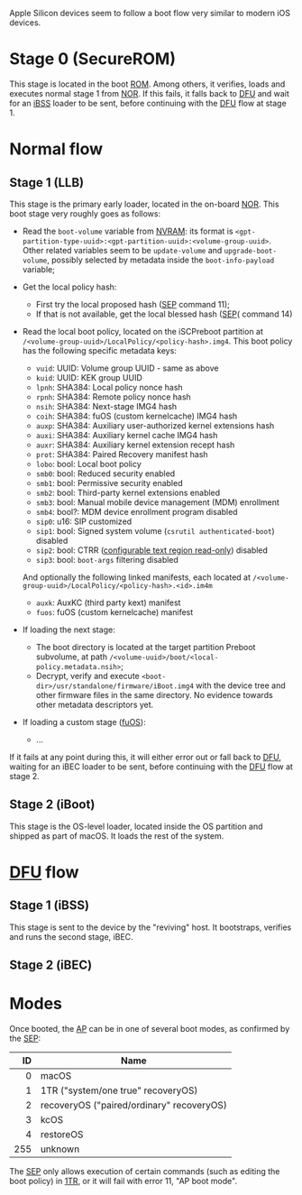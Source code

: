 Apple Silicon devices seem to follow a boot flow very similar to modern iOS devices.

# Stage 0 (SecureROM)

This stage is located in the boot [ROM](./Glossary#R). Among others, it verifies, loads and executes normal stage 1 from [NOR](./Glossary#N). If this fails, it falls back to [DFU](./Glossary#D) and wait for an [iBSS](./Glossary#I) loader to be sent, before continuing with the [DFU](./Glossary#D) flow at stage 1.

# Normal flow

## Stage 1 (LLB)

This stage is the primary early loader, located in the on-board [NOR](./Glossary#N). This boot stage very roughly goes as follows:

* Read the `boot-volume` variable from [NVRAM](./Glossary#N): its format is `<gpt-partition-type-uuid>:<gpt-partition-uuid>:<volume-group-uuid>`. Other related variables seem to be `update-volume` and `upgrade-boot-volume`, possibly selected by metadata inside the `boot-info-payload` variable;
* Get the local policy hash:
  - First try the local proposed hash ([SEP](./Glossary#S) command 11);
  - If that is not available, get the local blessed hash ([SEP](./Glossary#S)( command 14)
* Read the local boot policy, located on the iSCPreboot partition at `/<volume-group-uuid>/LocalPolicy/<policy-hash>.img4`. This boot policy has the following specific metadata keys:
  - `vuid`: UUID: Volume group UUID - same as above
  - `kuid`: UUID: KEK group UUID
  - `lpnh`: SHA384: Local policy nonce hash
  - `rpnh`: SHA384: Remote policy nonce hash
  - `nsih`: SHA384: Next-stage IMG4 hash
  - `coih`: SHA384: fuOS (custom kernelcache) IMG4 hash
  - `auxp`: SHA384: Auxiliary user-authorized kernel extensions hash
  - `auxi`: SHA384: Auxiliary kernel cache IMG4 hash
  - `auxr`: SHA384: Auxiliary kernel extension recept hash
  - `prot`: SHA384: Paired Recovery manifest hash
  - `lobo`: bool: Local boot policy
  - `smb0`: bool: Reduced security enabled
  - `smb1`: bool: Permissive security enabled
  - `smb2`: bool: Third-party kernel extensions enabled
  - `smb3`: bool: Manual mobile device management (MDM) enrollment
  - `smb4`: bool?: MDM device enrollment program disabled
  - `sip0`: u16: SIP customized
  - `sip1`: bool: Signed system volume (`csrutil authenticated-boot`) disabled
  - `sip2`: bool: CTRR ([configurable text region read-only](https://keith.github.io/xcode-man-pages/bputil.1.html)) disabled
  - `sip3`: bool: `boot-args` filtering disabled

  And optionally the following linked manifests, each located at `/<volume-group-uuid>/LocalPolicy/<policy-hash>.<id>.im4m`
  - `auxk`: AuxKC (third party kext) manifest
  - `fuos`: fuOS (custom kernelcache) manifest

* If loading the next stage:

  - The boot directory is located at the target partition Preboot subvolume, at path `/<volume-uuid>/boot/<local-policy.metadata.nsih>`;
  - Decrypt, verify and execute `<boot-dir>/usr/standalone/firmware/iBoot.img4` with the device tree and other firmware files in the same directory. No evidence towards other metadata descriptors yet.

* If loading a custom stage ([fuOS](./Glossary#F)):

  - ...

If it fails at any point during this, it will either error out or fall back to [DFU](./Glossary#D), waiting for an iBEC loader to be sent, before continuing with the [DFU](./Glossary#D) flow at stage 2.

## Stage 2 (iBoot)

This stage is the OS-level loader, located inside the OS partition and shipped as part of macOS. It loads the rest of the system.

# [DFU](./Glossary#D) flow

## Stage 1 (iBSS)

This stage is sent to the device by the "reviving" host. It bootstraps, verifies and runs the second stage, iBEC.

## Stage 2 (iBEC)

# Modes

Once booted, the [AP](./Glossary#A) can be in one of several boot modes, as confirmed by the [SEP](./Glossary#S):

|  ID | Name                                      |
|----:|-------------------------------------------|
|   0 | macOS                                     |
|   1 | 1TR ("system/one true" recoveryOS)        |
|   2 | recoveryOS ("paired/ordinary" recoveryOS) |
|   3 | kcOS                                      |
|   4 | restoreOS                                 |
| 255 | unknown                                   |

The [SEP](./Glossary#S) only allows execution of certain commands (such as editing the boot policy) in [1TR](./Glossary#1), or it will fail with error 11, "AP boot mode".